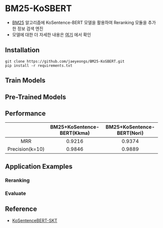 # BM25-KoSBERT

- [BM25](https://github.com/jaeyeongs/bm25) 알고리즘에 KoSentence-BERT 모델을 활용하여 Reranking 모듈을 추가한 정보 검색 엔진
- 모델에 대한 더 자세한 내용은 [여기](https://github.com/jaeyeongs/research-develpoment/tree/main/Model/BM25-KoSBERT) 에서 확인

## Installation

```
git clone https://github.com/jaeyeongs/BM25-KoSBERT.git
pip install -r requirements.txt
```

## Train Models

## Pre-Trained Models

## Performance

|  | BM25+KoSentence-BERT(Kkma) | BM25+KoSentence-BERT(Nori) |
| :---: | :---: | :---: |
| MRR | 0.9216 | 0.9374 |
| Precision(k=10) | 0.9846 | 0.9889 |

## Application Examples

### Reranking

### Evaluate

## Reference

- [KoSentenceBERT-SKT](https://github.com/BM-K/KoSentenceBERT-SKT)
